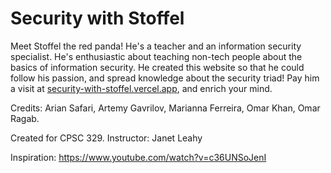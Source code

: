 # Security with Stoffel

Meet Stoffel the red panda! He's a teacher and an information security specialist. He's enthusiastic about teaching non-tech people about the
basics of information security. He created this website so that he could follow his passion, and spread knowledge about the security triad!
Pay him a visit at [security-with-stoffel.vercel.app](https://security-with-stoffel.vercel.app/), and enrich your mind.


Credits: Arian Safari, Artemy Gavrilov, Marianna Ferreira, Omar Khan, Omar Ragab.

Created for CPSC 329. Instructor: Janet Leahy

Inspiration: https://www.youtube.com/watch?v=c36UNSoJenI

